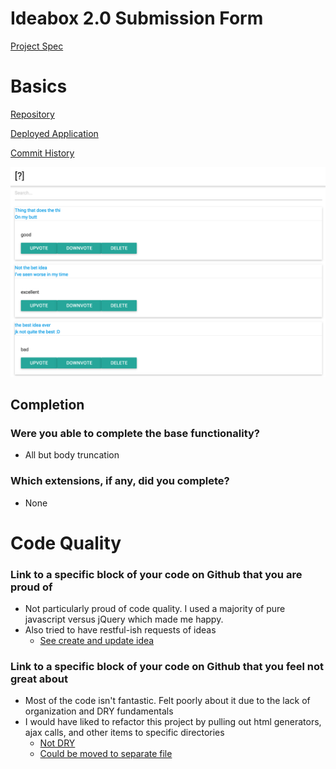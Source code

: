 # Ideabox 2.0 Submission Form
[Project Spec](https://github.com/turingschool/curriculum/blob/master/source/projects/revenge_of_idea_box.markdown)

# Basics

[Repository](https://github.com/amaxwellblair/idea_box)

[Deployed Application](https://glacial-river-31267.herokuapp.com/)

[Commit History](https://github.com/amaxwellblair/idea_box/commits/master)


![idea-box](images/amb-idea-box.png)

## Completion

### Were you able to complete the base functionality?
* All but body truncation

### Which extensions, if any, did you complete?
* None

# Code Quality

### Link to a specific block of your code on Github that you are proud of
* Not particularly proud of code quality. I used a majority of pure javascript versus jQuery which made me happy.
* Also tried to have restful-ish requests of ideas
  * [See create and update idea](https://github.com/amaxwellblair/idea_box/blob/master/app/assets/javascripts/dashboardIndex.js#L45)

### Link to a specific block of your code on Github that you feel not great about
* Most of the code isn't fantastic. Felt poorly about it due to the lack of organization and DRY fundamentals
* I would have liked to refactor this project by pulling out html generators, ajax calls, and other items to specific directories
  * [Not DRY](https://github.com/amaxwellblair/idea_box/blob/master/app/assets/javascripts/dashboardIndex.js#L77)
  * [Could be moved to separate file](https://github.com/amaxwellblair/idea_box/blob/master/app/assets/javascripts/dashboardIndex.js#L181)
